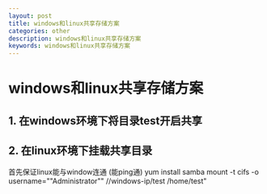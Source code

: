 ```yaml
---
layout: post
title: windows和linux共享存储方案
categories: other
description: windows和linux共享存储方案
keywords: windows和linux共享存储方案
---
```


# windows和linux共享存储方案

## 1. 在windows环境下将目录test开启共享

## 2. 在linux环境下挂载共享目录
首先保证linux能与window连通 (能ping通)
yum install samba
mount -t cifs -o username=""Administrator"" //windows-ip/test /home/test"
